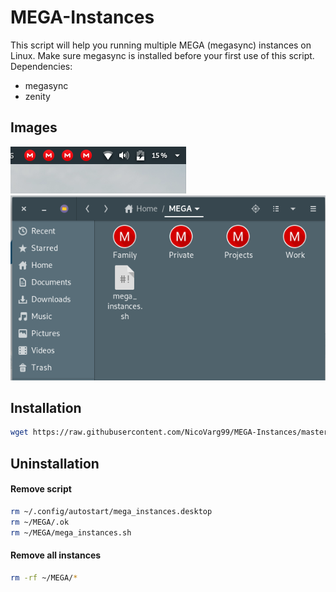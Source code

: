 # MEGA-Instances
This script will help you running multiple MEGA (megasync) instances on Linux.
Make sure megasync is installed before your first use of this script.
Dependencies:
  - megasync
  - zenity

## Images
![System tray](img/tray.png?raw=true "System tray")
![File manager](img/file-manager.png?raw=true "File manager")

## Installation
```bash
wget https://raw.githubusercontent.com/NicoVarg99/MEGA-Instances/master/mega_instances.sh && bash mega_instances.sh
```

## Uninstallation
#### Remove script
```bash
rm ~/.config/autostart/mega_instances.desktop
rm ~/MEGA/.ok
rm ~/MEGA/mega_instances.sh
```
#### Remove all instances
```bash
rm -rf ~/MEGA/*
```
